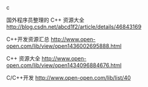 c

国外程序员整理的 C++ 资源大全
http://blog.csdn.net/abcd1f2/article/details/46843169

C++开发资源汇总
http://www.open-open.com/lib/view/open1436002695888.html

C++ 资源大全
http://www.open-open.com/lib/view/open1434096884676.html

C/C++开发
http://www.open-open.com/lib/list/40